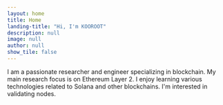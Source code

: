 ```yaml
---
layout: home
title: Home
landing-title: "Hi, I'm KOOROOT"
description: null
image: null
author: null
show_tile: false
---
```


I am a passionate researcher and engineer specializing in blockchain. My main research focus is on Ethereum Layer 2. I enjoy learning various technologies related to Solana and other blockchains. I'm interested in validating nodes.
